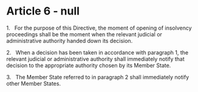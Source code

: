 # Article 6 - null


1.   For the purpose of this Directive, the moment of opening of insolvency proceedings shall be the moment when the relevant judicial or administrative authority handed down its decision.

2.   When a decision has been taken in accordance with paragraph 1, the relevant judicial or administrative authority shall immediately notify that decision to the appropriate authority chosen by its Member State.

3.   The Member State referred to in paragraph 2 shall immediately notify other Member States.
